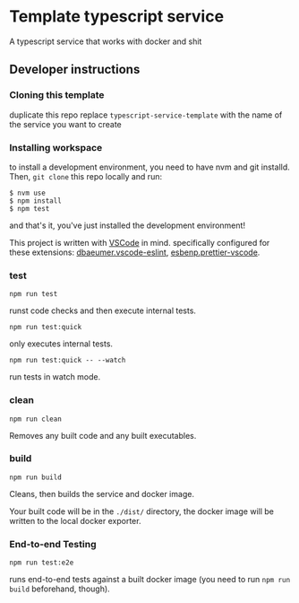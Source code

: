 # Template typescript service

A typescript service that works with docker and shit

## Developer instructions

### Cloning this template

duplicate this repo
replace `typescript-service-template` with the name of the service you want to create

### Installing workspace

to install a development environment, you need to have nvm and git installd.
Then, `git clone` this repo locally and run:
```
$ nvm use
$ npm install
$ npm test
```
and that's it, you've just installed the development environment!

This project is written with [VSCode](https://code.visualstudio.com/) in mind. specifically configured for these extensions: [dbaeumer.vscode-eslint](https://marketplace.visualstudio.com/items?itemName=dbaeumer.vscode-eslint), [esbenp.prettier-vscode](https://marketplace.visualstudio.com/items?itemName=esbenp.prettier-vscode).

### test

`npm run test`

runst code checks and then execute internal tests.

`npm run test:quick`

only executes internal tests.

`npm run test:quick -- --watch` 

run tests in watch mode.

### clean

`npm run clean`

Removes any built code and any built executables.

### build

`npm run build`

Cleans, then builds the service and docker image.

Your built code will be in the `./dist/` directory, the docker image will be written to the local docker exporter.

### End-to-end Testing

`npm run test:e2e`

runs end-to-end tests against a built docker image (you need to run `npm run build` beforehand, though).

